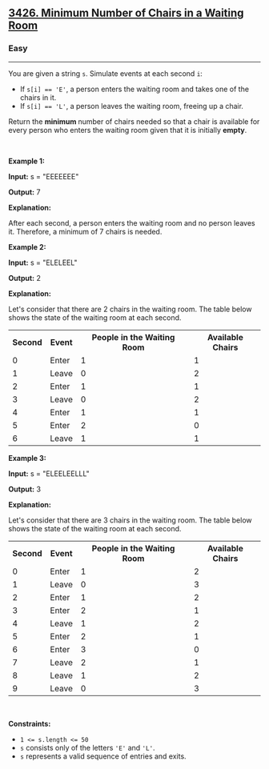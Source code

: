 <h2><a href="https://leetcode.com/problems/minimum-number-of-chairs-in-a-waiting-room/">3426. Minimum Number of Chairs in a Waiting Room</a></h2><h3>Easy</h3><hr><p>You are given a string <code>s</code>. Simulate events at each second <code>i</code>:</p>

<ul>
	<li>If <code>s[i] == &#39;E&#39;</code>, a person enters the waiting room and takes one of the chairs in it.</li>
	<li>If <code>s[i] == &#39;L&#39;</code>, a person leaves the waiting room, freeing up a chair.</li>
</ul>

<p>Return the <strong>minimum </strong>number of chairs needed so that a chair is available for every person who enters the waiting room given that it is initially <strong>empty</strong>.</p>

<p>&nbsp;</p>
<p><strong class="example">Example 1:</strong></p>

<div class="example-block">
<p><strong>Input:</strong> <span class="example-io">s = &quot;EEEEEEE&quot;</span></p>

<p><strong>Output:</strong> <span class="example-io">7</span></p>

<p><strong>Explanation:</strong></p>

<p>After each second, a person enters the waiting room and no person leaves it. Therefore, a minimum of 7 chairs is needed.</p>
</div>

<p><strong class="example">Example 2:</strong></p>

<div class="example-block">
<p><strong>Input:</strong> <span class="example-io">s = &quot;ELELEEL&quot;</span></p>

<p><strong>Output:</strong> <span class="example-io">2</span></p>

<p><strong>Explanation:</strong></p>

<p>Let&#39;s consider that there are 2 chairs in the waiting room. The table below shows the state of the waiting room at each second.</p>
</div>

<table>
	<tbody>
		<tr>
			<th>Second</th>
			<th>Event</th>
			<th>People in the Waiting Room</th>
			<th>Available Chairs</th>
		</tr>
		<tr>
			<td>0</td>
			<td>Enter</td>
			<td>1</td>
			<td>1</td>
		</tr>
		<tr>
			<td>1</td>
			<td>Leave</td>
			<td>0</td>
			<td>2</td>
		</tr>
		<tr>
			<td>2</td>
			<td>Enter</td>
			<td>1</td>
			<td>1</td>
		</tr>
		<tr>
			<td>3</td>
			<td>Leave</td>
			<td>0</td>
			<td>2</td>
		</tr>
		<tr>
			<td>4</td>
			<td>Enter</td>
			<td>1</td>
			<td>1</td>
		</tr>
		<tr>
			<td>5</td>
			<td>Enter</td>
			<td>2</td>
			<td>0</td>
		</tr>
		<tr>
			<td>6</td>
			<td>Leave</td>
			<td>1</td>
			<td>1</td>
		</tr>
	</tbody>
</table>

<p><strong class="example">Example 3:</strong></p>

<div class="example-block">
<p><strong>Input:</strong> <span class="example-io">s = &quot;ELEELEELLL&quot;</span></p>

<p><strong>Output:</strong> <span class="example-io">3</span></p>

<p><strong>Explanation:</strong></p>

<p>Let&#39;s consider that there are 3 chairs in the waiting room. The table below shows the state of the waiting room at each second.</p>
</div>

<table>
	<tbody>
		<tr>
			<th>Second</th>
			<th>Event</th>
			<th>People in the Waiting Room</th>
			<th>Available Chairs</th>
		</tr>
		<tr>
			<td>0</td>
			<td>Enter</td>
			<td>1</td>
			<td>2</td>
		</tr>
		<tr>
			<td>1</td>
			<td>Leave</td>
			<td>0</td>
			<td>3</td>
		</tr>
		<tr>
			<td>2</td>
			<td>Enter</td>
			<td>1</td>
			<td>2</td>
		</tr>
		<tr>
			<td>3</td>
			<td>Enter</td>
			<td>2</td>
			<td>1</td>
		</tr>
		<tr>
			<td>4</td>
			<td>Leave</td>
			<td>1</td>
			<td>2</td>
		</tr>
		<tr>
			<td>5</td>
			<td>Enter</td>
			<td>2</td>
			<td>1</td>
		</tr>
		<tr>
			<td>6</td>
			<td>Enter</td>
			<td>3</td>
			<td>0</td>
		</tr>
		<tr>
			<td>7</td>
			<td>Leave</td>
			<td>2</td>
			<td>1</td>
		</tr>
		<tr>
			<td>8</td>
			<td>Leave</td>
			<td>1</td>
			<td>2</td>
		</tr>
		<tr>
			<td>9</td>
			<td>Leave</td>
			<td>0</td>
			<td>3</td>
		</tr>
	</tbody>
</table>

<p>&nbsp;</p>
<p><strong>Constraints:</strong></p>

<ul>
	<li><code>1 &lt;= s.length &lt;= 50</code></li>
	<li><code>s</code> consists only of the letters <code>&#39;E&#39;</code> and <code>&#39;L&#39;</code>.</li>
	<li><code>s</code> represents a valid sequence of entries and exits.</li>
</ul>
